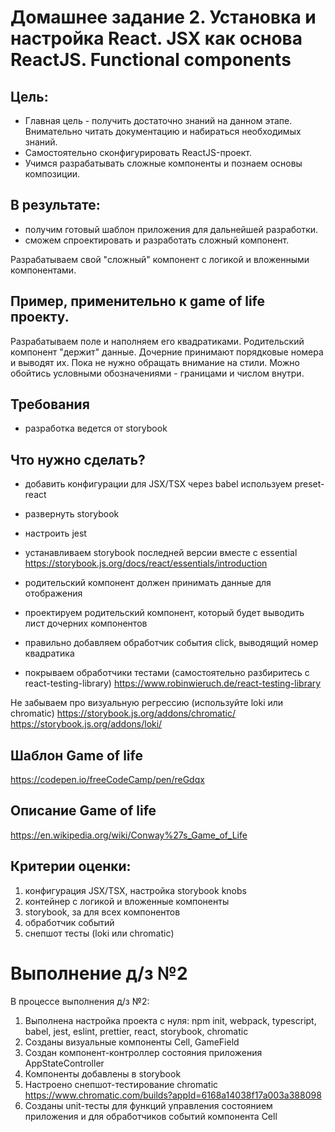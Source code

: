 # Домашнее задание 2. Установка и настройка React. JSX как основа ReactJS. Functional components

## Цель:

* Главная цель - получить достаточно знаний на данном этапе. Внимательно читать документацию и набираться необходимых знаний.
* Самостоятельно сконфигурировать ReactJS-проект.
* Учимся разрабатывать сложные компоненты и познаем основы композиции.

## В результате:

* получим готовый шаблон приложения для дальнейшей разработки.
* сможем спроектировать и разработать сложный компонент.

Разрабатываем свой "сложный" компонент с логикой и вложенными компонентами.

## Пример, применительно к game of life проекту.

Разрабатываем поле и наполняем его квадратиками. Родительский компонент "держит" данные. Дочерние принимают порядковые номера и выводят их.
Пока не нужно обращать внимание на стили. Можно обойтись условными обозначениями - границами и числом внутри.

## Требования

* разработка ведется от storybook

## Что нужно сделать?

* добавить конфигурации для JSX/TSX через babel используем preset-react

* развернуть storybook

* настроить jest

* устанавливаем storybook последней версии вместе с essential
  https://storybook.js.org/docs/react/essentials/introduction

* родительский компонент должен принимать данные для отображения

* проектируем родительский компонент, который будет выводить лист дочерних компонентов

* правильно добавляем обработчик события click, выводящий номер квадратика

* покрываем обработчики тестами (самостоятельно разбиритесь с react-testing-library)
  https://www.robinwieruch.de/react-testing-library

Не забываем про визуальную регрессию (используйте loki или chromatic)
https://storybook.js.org/addons/chromatic/
https://storybook.js.org/addons/loki/

## Шаблон Game of life
https://codepen.io/freeCodeCamp/pen/reGdqx

## Описание Game of life
https://en.wikipedia.org/wiki/Conway%27s_Game_of_Life

## Критерии оценки:

1. конфигурация JSX/TSX, настройка storybook knobs
2. контейнер с логикой и вложенные компоненты
3. storybook, за для всех компонентов
4. обработчик событий
5. снепшот тесты (loki или chromatic)


# Выполнение д/з №2

В процессе выполнения д/з №2:
1. Выполнена настройка проекта с нуля: npm init, webpack, typescript, babel, jest, eslint, prettier, react, storybook, chromatic
2. Созданы визуальные компоненты Cell, GameField
3. Создан компонент-контроллер состояния приложения AppStateController
4. Компоненты добавлены в storybook
5. Настроено снепшот-тестирование chromatic https://www.chromatic.com/builds?appId=6168a14038f17a003a388098
6. Созданы unit-тесты для функций управления состоянием приложения и для обработчиков событий компонента Cell